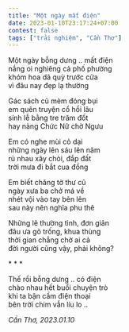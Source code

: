 ```yaml
---
title: "Một ngày mất điện"
date: 2023-01-10T23:17:24+07:00
contest: false
tags: ["trải nghiệm", "Cần Thơ"]
---
```

Một ngày bỗng dưng .. mất điện  
nắng oi nghiêng cả phố phường  
khóm hoa dã quỳ trước cửa  
vì đâu nay đẹp lạ thường  
  
Gác sách cũ mèm đóng bụi  
em quên truyện cổ hồi lâu  
sính lễ bằng tre trăm đốt  
hay nàng Chức Nữ chờ Ngưu  
  
Em có nghe mùi cỏ dại  
những ngày lên sáu lên năm  
rủ nhau xây chòi, đắp đất  
trời mưa đi bắt cua đồng  
  
Em biết chăng tờ thư cũ  
ngày xưa ba chở má về  
nhét vội vào tay bẽn lẽn  
sau này nên nghĩa phu thê  
  
Những lẽ thường tình, đơn giản  
đâu ưa gõ trống, khua thùng  
thời gian chẳng chờ ai cả  
đời người cũng vậy, phải không?  
  
\* \* \*
  
Thế rồi bỗng dưng .. có điện  
chào nhau hết buổi chuyện trò  
khi ta bận cầm điện thoại  
bên trời chim vẫn líu lo ..  
  
*Cần Thơ, 2023.01.10*